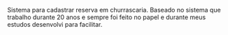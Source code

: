 Sistema para cadastrar reserva em churrascaria. 
Baseado no sistema que trabalho durante 20 anos e sempre foi feito no papel e durante meus estudos desenvolvi para facilitar. 

